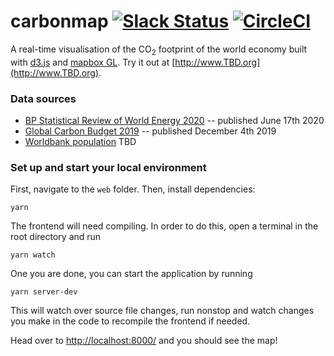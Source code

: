 # carbonmap [![Slack Status](http://slack.tmrow.co/badge.svg)](http://slack.tmrow.co) [![CircleCI](https://circleci.com/gh/corradio/carbonmap.svg?style=shield)](https://circleci.com/gh/corradio/carbonmap)
A real-time visualisation of the CO<sub>2</sub> footprint of the world economy built with [d3.js](https://d3js.org/) and [mapbox GL](https://github.com/mapbox/mapbox-gl-js/). Try it out at [http://www.TBD.org](http://www.TBD.org).

### Data sources
- [BP Statistical Review of World Energy 2020](https://www.bp.com/en/global/corporate/energy-economics/statistical-review-of-world-energy.html) -- published June 17th 2020
- [Global Carbon Budget 2019](https://doi.org/10.18160/GCP-2019) -- published December 4th 2019
- [Worldbank population]() TBD

### Set up and start your local environment
First, navigate to the `web` folder. Then, install dependencies:
```
yarn
```

The frontend will need compiling. In order to do this, open a terminal in the root directory and run
```
yarn watch
```
One you are done, you can start the application by running
```
yarn server-dev
```

This will watch over source file changes, run nonstop and watch changes you make in the code to recompile the frontend if needed.

Head over to [http://localhost:8000/](http://localhost:8000/) and you should see the map!
